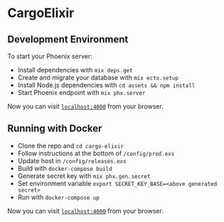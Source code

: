 # CargoElixir

## Development Environment

To start your Phoenix server:

  * Install dependencies with `mix deps.get`
  * Create and migrate your database with `mix ecto.setup`
  * Install Node.js dependencies with `cd assets && npm install`
  * Start Phoenix endpoint with `mix phx.server`

Now you can visit [`localhost:4000`](http://localhost:4000) from your browser.

## Running with Docker

  * Clone the repo and `cd cargo-elixir`
  * Follow instructions at the bottom of `/config/prod.exs`
  * Update host in `/config/releases.exs`
  * Build with `docker-compose build`
  * Generate secret key with `mix phx.gen.secret`
  * Set environment variable `export SECRET_KEY_BASE=<above generated secret>`
  * Run with `docker-compose up`

Now you can visit [`localhost:4000`](http://localhost:4000) from your browser.
